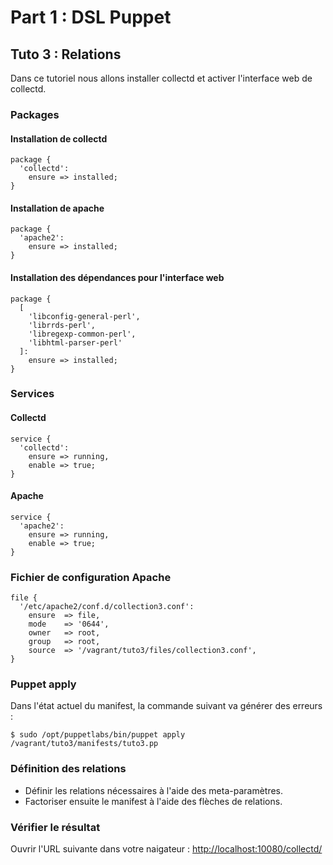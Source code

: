 # Part 1 : DSL Puppet

## Tuto 3 : Relations

Dans ce tutoriel nous allons installer collectd et activer l'interface web de collectd.

### Packages

#### Installation de collectd

```puppet
package {
  'collectd':
    ensure => installed;
}
```

#### Installation de apache

```puppet
package {
  'apache2':
    ensure => installed;
}
```


#### Installation des dépendances pour l'interface web

```puppet
package {
  [
    'libconfig-general-perl',
    'librrds-perl',
    'libregexp-common-perl',
    'libhtml-parser-perl'
  ]:
    ensure => installed;
}

```

### Services

#### Collectd

```puppet
service {
  'collectd':
    ensure => running,
    enable => true;
}
```

#### Apache

```puppet
service {
  'apache2':
    ensure => running,
    enable => true;
}
```

### Fichier de configuration Apache

```puppet
file {
  '/etc/apache2/conf.d/collection3.conf':
    ensure  => file,
    mode    => '0644',
    owner   => root,
    group   => root,
    source  => '/vagrant/tuto3/files/collection3.conf',
}
```

### Puppet apply

Dans l'état actuel du manifest, la commande suivant va générer des erreurs :

    $ sudo /opt/puppetlabs/bin/puppet apply /vagrant/tuto3/manifests/tuto3.pp

### Définition des relations

* Définir les relations nécessaires à l'aide des meta-paramètres.
* Factoriser ensuite le manifest à l'aide des flèches de relations.

### Vérifier le résultat

Ouvrir l'URL suivante dans votre naigateur : [http://localhost:10080/collectd/](http://localhost:10080/collectd/)
